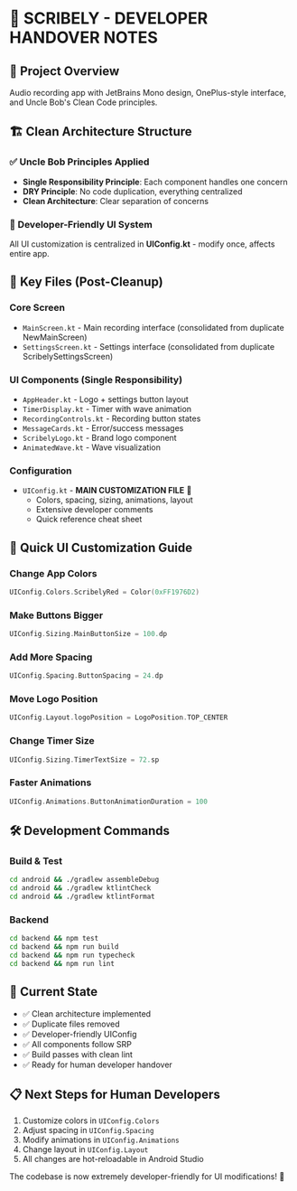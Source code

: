 # 🎨 SCRIBELY - DEVELOPER HANDOVER NOTES

## 📱 Project Overview
Audio recording app with JetBrains Mono design, OnePlus-style interface, and Uncle Bob's Clean Code principles.

## 🏗️ Clean Architecture Structure

### ✅ Uncle Bob Principles Applied
- **Single Responsibility Principle**: Each component handles one concern
- **DRY Principle**: No code duplication, everything centralized
- **Clean Architecture**: Clear separation of concerns

### 🎨 Developer-Friendly UI System
All UI customization is centralized in **UIConfig.kt** - modify once, affects entire app.

## 📁 Key Files (Post-Cleanup)

### Core Screen
- `MainScreen.kt` - Main recording interface (consolidated from duplicate NewMainScreen)
- `SettingsScreen.kt` - Settings interface (consolidated from duplicate ScribelySettingsScreen)

### UI Components (Single Responsibility)
- `AppHeader.kt` - Logo + settings button layout
- `TimerDisplay.kt` - Timer with wave animation
- `RecordingControls.kt` - Recording button states
- `MessageCards.kt` - Error/success messages
- `ScribelyLogo.kt` - Brand logo component
- `AnimatedWave.kt` - Wave visualization

### Configuration
- `UIConfig.kt` - **MAIN CUSTOMIZATION FILE** 🎯
  - Colors, spacing, sizing, animations, layout
  - Extensive developer comments
  - Quick reference cheat sheet

## 🚀 Quick UI Customization Guide

### Change App Colors
```kotlin
UIConfig.Colors.ScribelyRed = Color(0xFF1976D2)
```

### Make Buttons Bigger
```kotlin
UIConfig.Sizing.MainButtonSize = 100.dp
```

### Add More Spacing
```kotlin
UIConfig.Spacing.ButtonSpacing = 24.dp
```

### Move Logo Position
```kotlin
UIConfig.Layout.logoPosition = LogoPosition.TOP_CENTER
```

### Change Timer Size
```kotlin
UIConfig.Sizing.TimerTextSize = 72.sp
```

### Faster Animations
```kotlin
UIConfig.Animations.ButtonAnimationDuration = 100
```

## 🛠️ Development Commands

### Build & Test
```bash
cd android && ./gradlew assembleDebug
cd android && ./gradlew ktlintCheck
cd android && ./gradlew ktlintFormat
```

### Backend
```bash
cd backend && npm test
cd backend && npm run build
cd backend && npm run typecheck
cd backend && npm run lint
```

## 🎯 Current State
- ✅ Clean architecture implemented
- ✅ Duplicate files removed
- ✅ Developer-friendly UIConfig
- ✅ All components follow SRP
- ✅ Build passes with clean lint
- ✅ Ready for human developer handover

## 📋 Next Steps for Human Developers
1. Customize colors in `UIConfig.Colors`
2. Adjust spacing in `UIConfig.Spacing`
3. Modify animations in `UIConfig.Animations`
4. Change layout in `UIConfig.Layout`
5. All changes are hot-reloadable in Android Studio

The codebase is now extremely developer-friendly for UI modifications! 🎨